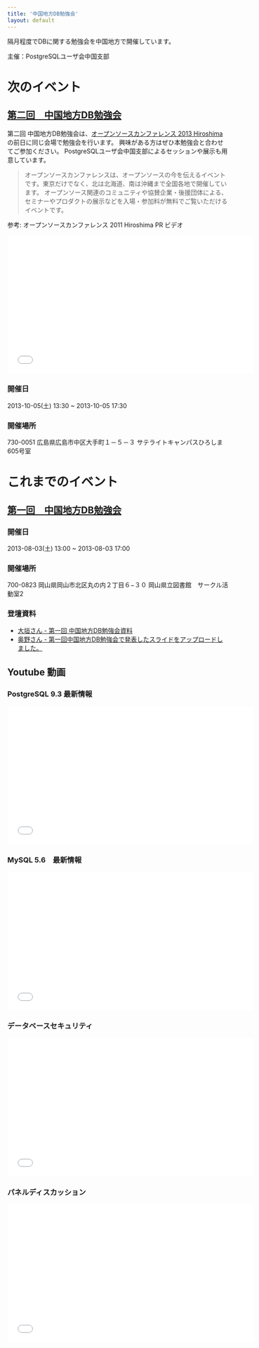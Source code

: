 ```yaml
---
title: '中国地方DB勉強会'
layout: default
---
```


隔月程度でDBに関する勉強会を中国地方で開催しています。

主催：PostgreSQLユーザ会中国支部

# 次のイベント

## [第二回　中国地方DB勉強会](http://local.aguuu.com/events/21550)

第二回 中国地方DB勉強会は、[オープンソースカンファレンス 2013 Hiroshima](http://www.ospn.jp/osc2013-hiroshima/) の前日に同じ会場で勉強会を行います。
興味がある方はぜひ本勉強会と合わせてご参加ください。
PostgreSQLユーザ会中国支部によるセッションや展示も用意しています。

> オープンソースカンファレンスは、オープンソースの今を伝えるイベントです。東京だけでなく、北は北海道、南は沖縄まで全国各地で開催しています。
> オープンソース関連のコミュニティや協賛企業・後援団体による、セミナーやプロダクトの展示などを入場・参加料が無料でご覧いただけるイベントです。

参考: オープンソースカンファレンス 2011 Hiroshima PR ビデオ

<iframe width="560" height="315" src="//www.youtube.com/embed/IuJWTY0CQes" frameborder="0" allowfullscreen></iframe>

### 開催日

2013-10-05(土) 13:30 ~ 2013-10-05 17:30

### 開催場所

730-0051 広島県広島市中区大手町１－５－３ サテライトキャンパスひろしま　605号室


# これまでのイベント

## [第一回　中国地方DB勉強会](http://local.aguuu.com/events/20621)

### 開催日

2013-08-03(土) 13:00 ~ 2013-08-03 17:00

### 開催場所

700-0823 岡山県岡山市北区丸の内２丁目６−３０ 岡山県立図書館　サークル活動室2

### 登壇資料

* [大垣さん - 第一回 中国地方DB勉強会資料](http://blog.ohgaki.net/db)
* [奥野さん - 第一回中国地方DB勉強会で発表したスライドをアップロードしました。](http://nippondanji.blogspot.jp/2013/08/db.html)

## Youtube 動画


### PostgreSQL 9.3 最新情報

<iframe width="560" height="315" src="//www.youtube.com/embed/o7Q6_0nNtIc" frameborder="0" allowfullscreen></iframe>

### MySQL 5.6　最新情報

<iframe width="560" height="315" src="//www.youtube.com/embed/6zqQ9KE2uQw" frameborder="0" allowfullscreen></iframe>

### データベースセキュリティ

<iframe width="560" height="315" src="//www.youtube.com/embed/ZwuMPW_1xMw" frameborder="0" allowfullscreen></iframe>

### パネルディスカッション

<iframe width="560" height="315" src="//www.youtube.com/embed/rlARXpW2nd8" frameborder="0" allowfullscreen></iframe>
